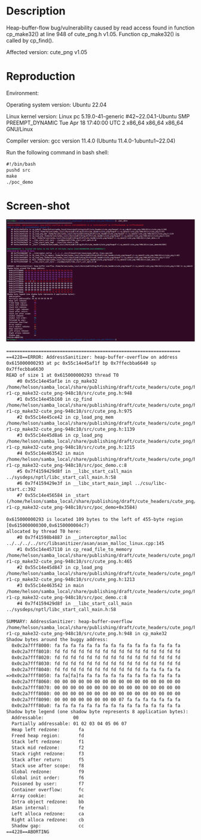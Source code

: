 # Description

Heap-buffer-flow bug/vulnerability caused by read access found in function cp_make32() at line 948 of cute_png.h v1.05. Function cp_make32() is called by cp_find().



Affected version: cute_png v1.05



# Reproduction

Environment:



Operating system version: Ubuntu 22.04



Linux kernel version: Linux pc 5.19.0-41-generic #42~22.04.1-Ubuntu SMP PREEMPT_DYNAMIC Tue Apr 18 17:40:00 UTC 2 x86_64 x86_64 x86_64 GNU/Linux



Compiler version: gcc version 11.4.0 (Ubuntu 11.4.0-1ubuntu1~22.04)



Run the following command in bash shell:

```shell
#!/bin/bash 
pushd src
make
./poc_demo
```



# Screen-shot

![image-20240527232015967](vulDescription.assets/image-20240527232015967.png)



```shell
=================================================================
==4228==ERROR: AddressSanitizer: heap-buffer-overflow on address 0x615000000293 at pc 0x55c14e45af1f bp 0x7ffecbba6640 sp 0x7ffecbba6630
READ of size 1 at 0x615000000293 thread T0
    #0 0x55c14e45af1e in cp_make32 /home/helson/samba_local/share/publishing/draft/cute_headers/cute_png/heapof-r1-cp_make32-cute_png-948c10/src/cute_png.h:948
    #1 0x55c14e45b160 in cp_find /home/helson/samba_local/share/publishing/draft/cute_headers/cute_png/heapof-r1-cp_make32-cute_png-948c10/src/cute_png.h:975
    #2 0x55c14e45ce42 in cp_load_png_mem /home/helson/samba_local/share/publishing/draft/cute_headers/cute_png/heapof-r1-cp_make32-cute_png-948c10/src/cute_png.h:1139
    #3 0x55c14e45d8a6 in cp_load_png /home/helson/samba_local/share/publishing/draft/cute_headers/cute_png/heapof-r1-cp_make32-cute_png-948c10/src/cute_png.h:1215
    #4 0x55c14e463542 in main /home/helson/samba_local/share/publishing/draft/cute_headers/cute_png/heapof-r1-cp_make32-cute_png-948c10/src/poc_demo.c:8
    #5 0x7f4159429d8f in __libc_start_call_main ../sysdeps/nptl/libc_start_call_main.h:58
    #6 0x7f4159429e3f in __libc_start_main_impl ../csu/libc-start.c:392
    #7 0x55c14e456584 in _start (/home/helson/samba_local/share/publishing/draft/cute_headers/cute_png/heapof-r1-cp_make32-cute_png-948c10/src/poc_demo+0x3584)

0x615000000293 is located 109 bytes to the left of 455-byte region [0x615000000300,0x6150000004c7)
allocated by thread T0 here:
    #0 0x7f41598b4887 in __interceptor_malloc ../../../../src/libsanitizer/asan/asan_malloc_linux.cpp:145
    #1 0x55c14e457110 in cp_read_file_to_memory /home/helson/samba_local/share/publishing/draft/cute_headers/cute_png/heapof-r1-cp_make32-cute_png-948c10/src/cute_png.h:465
    #2 0x55c14e45d847 in cp_load_png /home/helson/samba_local/share/publishing/draft/cute_headers/cute_png/heapof-r1-cp_make32-cute_png-948c10/src/cute_png.h:1213
    #3 0x55c14e463542 in main /home/helson/samba_local/share/publishing/draft/cute_headers/cute_png/heapof-r1-cp_make32-cute_png-948c10/src/poc_demo.c:8
    #4 0x7f4159429d8f in __libc_start_call_main ../sysdeps/nptl/libc_start_call_main.h:58

SUMMARY: AddressSanitizer: heap-buffer-overflow /home/helson/samba_local/share/publishing/draft/cute_headers/cute_png/heapof-r1-cp_make32-cute_png-948c10/src/cute_png.h:948 in cp_make32
Shadow bytes around the buggy address:
  0x0c2a7fff8000: fa fa fa fa fa fa fa fa fa fa fa fa fa fa fa fa
  0x0c2a7fff8010: fd fd fd fd fd fd fd fd fd fd fd fd fd fd fd fd
  0x0c2a7fff8020: fd fd fd fd fd fd fd fd fd fd fd fd fd fd fd fd
  0x0c2a7fff8030: fd fd fd fd fd fd fd fd fd fd fd fd fd fd fd fd
  0x0c2a7fff8040: fd fd fd fd fd fd fd fd fd fd fd fa fa fa fa fa
=>0x0c2a7fff8050: fa fa[fa]fa fa fa fa fa fa fa fa fa fa fa fa fa
  0x0c2a7fff8060: 00 00 00 00 00 00 00 00 00 00 00 00 00 00 00 00
  0x0c2a7fff8070: 00 00 00 00 00 00 00 00 00 00 00 00 00 00 00 00
  0x0c2a7fff8080: 00 00 00 00 00 00 00 00 00 00 00 00 00 00 00 00
  0x0c2a7fff8090: 00 00 00 00 00 00 00 00 07 fa fa fa fa fa fa fa
  0x0c2a7fff80a0: fa fa fa fa fa fa fa fa fa fa fa fa fa fa fa fa
Shadow byte legend (one shadow byte represents 8 application bytes):
  Addressable:           00
  Partially addressable: 01 02 03 04 05 06 07 
  Heap left redzone:       fa
  Freed heap region:       fd
  Stack left redzone:      f1
  Stack mid redzone:       f2
  Stack right redzone:     f3
  Stack after return:      f5
  Stack use after scope:   f8
  Global redzone:          f9
  Global init order:       f6
  Poisoned by user:        f7
  Container overflow:      fc
  Array cookie:            ac
  Intra object redzone:    bb
  ASan internal:           fe
  Left alloca redzone:     ca
  Right alloca redzone:    cb
  Shadow gap:              cc
==4228==ABORTING

```

